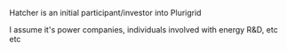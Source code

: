 Hatcher is an initial participant/investor into Plurigrid

I assume it's power companies, individuals involved with energy R&D, etc etc